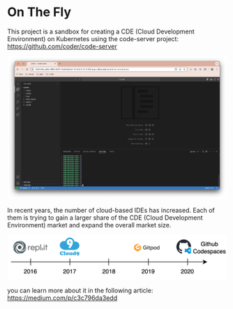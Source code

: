 # On The Fly
This project is a sandbox for creating a CDE (Cloud Development Environment) on Kubernetes using the code-server project: https://github.com/coder/code-server

<p align="center">
  <img src="frontend/src/IDE-screenshot.png?raw=true" width="800" alt="IDE screenshot"/>
</p>

In recent years, the number of cloud-based IDEs has increased. Each of them is trying to gain a larger share of the CDE (Cloud Development Environment) market and expand the overall market size.

<p align="center">
  <img src="presentation/cde.png?raw=true" width="800" alt="IDE screenshot"/>
</p>

you can learn more about it in the following article: https://medium.com/p/c3c796da3edd 
